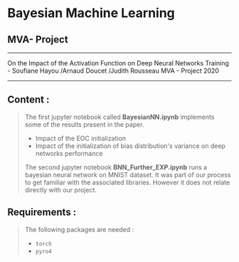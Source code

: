 # Bayesian Machine Learning
## MVA- Project
---
On the Impact of the Activation Function on Deep Neural Networks Training - Soufiane Hayou /Arnaud Doucet /Judith Rousseau
MVA - Project 2020

---

## Content :
> The first jupyter notebook called **BayesianNN.ipynb** implements some of the results present in the paper.
> * Impact of the EOC initialization
> * Impact of the initialization of bias distribution's variance on deep networks performance
>
> The second jupyter notebook **BNN_Further_EXP.ipynb** runs a bayesian neural network on MNIST dataset. It was part of our process to get familiar with the associated libraries. However it does not relate directly with our project.

## Requirements :
> The following packages are needed : 
> * <code>torch</code>
> * <code>pyro4</code>

